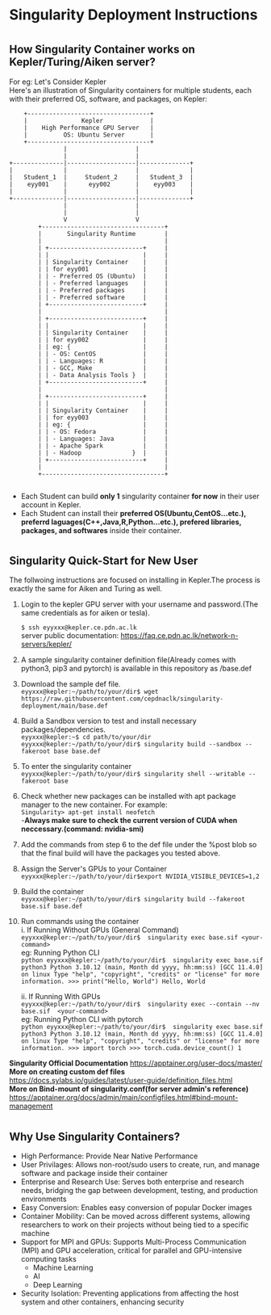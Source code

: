 # <h1>Singularity Deployment Instructions</h1>

# <h2>How Singularity Container works on Kepler/Turing/Aiken server?</h2>

For eg: Let's Consider Kepler\
Here's an illustration of Singularity containers for multiple students, each with their preferred OS, software, and packages, on Kepler:
```
    +----------------------------------+
    |               Kepler             |
    |    High Performance GPU Server   |
    |          OS: Ubuntu Server       |
    +----------------------------------+
               |                   |
               |                   |
+--------------|-------------------|--------------+
|              |                   |              |
|   Student_1  |     Student_2     |   Student_3  |
|    eyy001    |      eyy002       |    eyy003    |
|              |                   |              |
+--------------|-------------------|--------------+
               |                   |
               |                   |
               V                   V
        +----------------------------------+
        |       Singularity Runtime        |
        |                                  |
        | +--------------------------+     |
        | |                          |     |
        | | Singularity Container    |     |
        | | for eyy001               |     |
        | | - Preferred OS (Ubuntu)  |     |
        | | - Preferred languages    |     |
        | | - Preferred packages     |     |
        | | - Preferred software     |     |
        | +--------------------------+     |
        |                                  |
        | +--------------------------+     |
        | |                          |     |
        | | Singularity Container    |     |
        | | for eyy002               |     |
        | | eg: {                    |     |
        | | - OS: CentOS             |     |
        | | - Languages: R           |     |
        | | - GCC, Make              |     |
        | | - Data Analysis Tools }  |     |
        | +--------------------------+     |
        |                                  |
        | +--------------------------+     |
        | |                          |     |
        | | Singularity Container    |     |
        | | for eyy003               |     |
        | | eg: {                    |     |
        | | - OS: Fedora             |     |
        | | - Languages: Java        |     |
        | | - Apache Spark           |     |
        | | - Hadoop              }  |     |
        | +--------------------------+     |
        |                                  |
        +----------------------------------+
                                               

```
- Each Student can build <b>only 1</b> singularity container <b>for now</b> in their user account in Kepler.
- Each Student can install their <b>preferred OS(Ubuntu,CentOS...etc.), preferrd laguages(C++,Java,R,Python...etc.), prefered libraries, packages, and softwares</b> inside their container.


# <h2>Singularity Quick-Start for New User</h2>
The follwoing instructions are focused on installing in Kepler.The process is exactly the same for Aiken and Turing as well.

1. Login to the kepler GPU server with your username and password.(The same credentials as for aiken or tesla).

    ```$ ssh eyyxxx@kepler.ce.pdn.ac.lk ```\
   server public documentation: https://faq.ce.pdn.ac.lk/network-n-servers/kepler/

2. A sample singularity container definition file(Already comes with python3, pip3 and pytorch) is available in this repository as /base.def  

3. Download the sample def file.<br />
 ```eyyxxx@kepler:~/path/to/your/dir$ wget https://raw.githubusercontent.com/cepdnaclk/singularity-deployment/main/base.def```

4. Build a Sandbox version to test and install necessary packages/dependencies.\
    ```eyyxxx@kepler:~$ cd path/to/your/dir```\
    ```eyyxxx@kepler:~/path/to/your/dir$ singularity build --sandbox --fakeroot base base.def ```

5. To enter the singularity container\
    ```eyyxxx@kepler:~/path/to/your/dir$ singularity shell --writable --fakeroot base```

6. Check whether new packages can be installed with apt package manager to the new container.
   For example:\
    ```Singularity> apt-get install neofetch```\
    -<b>Always make sure to check the current version of CUDA when neccessary.(command: nvidia-smi)</b>

7. Add the commands from step 6 to the def file under the %post blob so that the final build will have the packages you tested above.

8. Assign the Server's GPUs to your Container\
    ```eyyxxx@kepler:~/path/to/your/dir$export NVIDIA_VISIBLE_DEVICES=1,2```

9. Build the container\
    ```eyyxxx@kepler:~/path/to/your/dir$ singularity build --fakeroot base.sif base.def```
   
10. Run commands using the container\
    i. If Running Without GPUs (General Command)\
    ```eyyxxx@kepler:~/path/to/your/dir$  singularity exec base.sif <your-command>```\
        eg: Running Python CLI\
            ```python
                eyyxxx@kepler:~/path/to/your/dir$  singularity exec base.sif python3
                Python 3.10.12 (main, Month dd yyyy, hh:mm:ss) [GCC 11.4.0] on linux
                Type "help", "copyright", "credits" or "license" for more information.
                >>> print("Hello, World")
                Hello, World
            ```

    ii. If Running With GPUs\
    ```eyyxxx@kepler:~/path/to/your/dir$  singularity exec --contain --nv base.sif  <your-command>```\
         eg: Running Python CLI with pytorch\
            ```python
                eyyxxx@kepler:~/path/to/your/dir$  singularity exec base.sif python3
                Python 3.10.12 (main, Month dd yyyy, hh:mm:ss) [GCC 11.4.0] on linux
                Type "help", "copyright", "credits" or "license" for more information.
                >>> import torch
                >>> torch.cuda.device_count()
                1
            ```    


<b>Singularity Official Documentation</b> https://apptainer.org/user-docs/master/ \
<b>More on creating custom def files</b> https://docs.sylabs.io/guides/latest/user-guide/definition_files.html \
<b>More on Bind-mount of singularity.conf(for server admin's reference)</b> https://apptainer.org/docs/admin/main/configfiles.html#bind-mount-management 

# <h2>Why Use Singularity Containers?</h2>

- High Performance: Provide Near Native Performance
- User Privilages: Allows non-root/sudo users to create, run, and manage software and package inside their container
- Enterprise and Research Use: Serves both enterprise and research needs, bridging the gap between development, testing, and production environments
- Easy Conversion: Enables easy conversion of popular Docker images
- Container Mobility: Can be moved across different systems, allowing researchers to work on their projects without being tied to a specific machine
- Support for MPI and GPUs: Supports Multi-Process Communication (MPI) and GPU acceleration, critical for parallel and GPU-intensive computing tasks
  - Machine Learning
  - AI
  - Deep Learning
- Security Isolation: Preventing applications from affecting the host system and other containers, enhancing security

